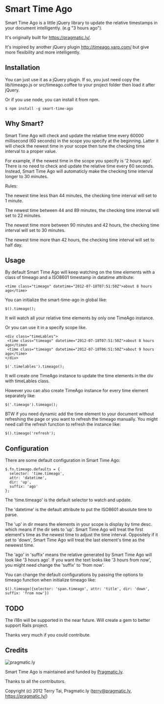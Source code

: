 Smart Time Ago
======================

Smart Time Ago is a little jQuery library to update the relative timestamps in your document intelligently. (e.g "3 hours ago").

It's originally built for https://pragmatic.ly/. 

It's inspired by another jQuery plugin http://timeago.yarp.com/ but give more flexibility and more intelligently.

Installation
------------

You can just use it as a jQuery plugin.
If so, you just need copy the lib/timeago.js or src/timeago.coffee to your project folder then load it after jQuery.

Or if you use node, you can install it from npm.
  
    $ npm install -g smart-time-ago

Why Smart?
-------------

Smart Time Ago will check and update the relative time every 60000 millisecond (60 seconds) in the scope you specify at the beginning. Latter it will check the newest time in your scope then tune the checking time interval to a proper value. 

For example, if the newest time in the scope you specify is '2 hours ago'. There is no need to check and update the relative time every 60 seconds. Instead, Smart Time Ago will automaticly make the checking time interval longer to 30 minutes.

Rules:
  
  The newest time less than 44 minutes, the checking time interval will set to 1 minute.

  The newest time between 44 and 89 minutes, the checking time interval will set to 22 minutes.

  The newest time more between 90 minutes and 42 hours, the checking time interval will set to 30 minutes.

  The newest time more than 42 hours, the checking time interval will set to half day.

Usage
------------

By default Smart Time Ago will keep watching on the time elements with a class of timeago and a ISO8601 timestamp in datatime attribute:

    <time class="timeago" datetime="2012-07-18T07:51:50Z">about 8 hours ago</time>
    
You can initialize the smart-time-ago in global like:

    $().timeago();
    
It will watch all your relative time elements by only one TimeAgo instance.

Or you can use it in a specify scope like.
   
    <div class="timeLables">
     <time class="timeago" datetime="2012-07-18T07:51:50Z">about 8 hours ago</time>
     <time class="timeago" datetime="2012-07-18T06:51:50Z">about 9 hours ago</time>
    </div>
    
    $('.timelables').timeago();
 
It will create one TimeAgo instance to update the time elements in the div with timeLables class.

However you can also create TimeAgo instance for every time element separately like:

    $('.timeago').timeago();

BTW if you need dynamic add the time element to your document without refreshing the page or you want to refresh the timeago manually. You might need call the refresh function to refresh the instance like:

    $().timeago('refresh');

    
Configuration
--------------

There are some default configuration in Smart Time Ago:

    $.fn.timeago.defaults = {
      selector: 'time.timeago',
      attr: 'datetime',
      dir: 'up',
      suffix: 'ago'
    };
    
The 'time.timeago' is the default selector to watch and update.

The 'datetime' is the default attribute to put the ISO8601 absolute time to parse.

The 'up' in dir means the elements in your scope is display by time desc. which means if the dir sets to 'up'. Smart Time Ago will treat the first element's time as the newest time to adjust the time interval. Oppositely if it set to 'down', Smart Time Ago will treat the last element's time as the newewst time.


The 'ago' in 'suffix' means the relative generated by Smart Time Ago will look like '3 hours ago'.
If you want the text looks like '3 hours from now', you might need change the 'suffix' to 'from now'.

You can change the default configurations by passing the options to
timeago function when initialize timeago like:

    $().timeago({selector: 'span.timeago', attr: 'title', dir: 'down', suffix: 'from now'})


TODO
-----
The i18n will be supported in the near future.
Will create a gem to better support Rails project.

Thanks very much if you could contribute.


Credits
-------

![pragmatic.ly](https://pragmatic.ly/assets/vlogo.png)

Smart Time Ago is maintained and funded by [Pragmatic.ly](https://pragmatic.ly/ "Pragmatic.ly").

Thanks to all the contributors.

Copyright (c) 2012 Terry Tai, Pragmatic.ly (terry@pragmatic.ly, https://pragmatic.ly/)
